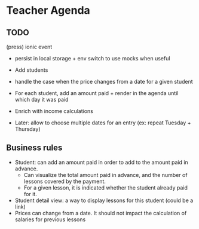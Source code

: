 # Teacher Agenda

## TODO

(press) ionic event

- persist in local storage + env switch to use mocks when useful
- Add students
- handle the case when the price changes from a date for a given student
- For each student, add an amount paid + render in the agenda until which day it was paid
- Enrich with income calculations

- Later: allow to choose multiple dates for an entry (ex: repeat Tuesday + Thursday)

## Business rules

- Student: can add an amount paid in order to add to the amount paid in advance.
    - Can visualize the total amount paid in advance, and the number of lessons covered by the payment.
    - For a given lesson, it is indicated whether the student already paid for it.
- Student detail view: a way to display lessons for this student (could be a link)
- Prices can change from a date. It should not impact the calculation of salaries for previous lessons
